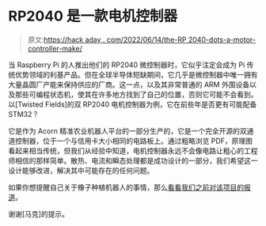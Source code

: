 # RP2040 是一款电机控制器

> 原文:[https://hack aday . com/2022/06/14/the-RP 2040-dots-a-motor-controller-make/](https://hackaday.com/2022/06/14/the-rp2040-doth-a-motor-controller-make/)

当 Raspberry Pi 的人推出他们的 RP2040 微控制器时，它似乎注定会成为 Pi 传统优势领域的利基产品。但在全球半导体短缺期间，它几乎是微控制器中唯一拥有大量晶圆厂产能来保持供应的厂商。这一点，以及其非常普通的 ARM 外围设备以及那些可编程状态机，使其在许多地方找到了自己的位置，否则它可能不会看到。以[Twisted Fields]的双 RP2040 电机控制器为例，它在前些年是否更有可能配备 STM32？

它是作为 Acorn 精准农业机器人平台的一部分生产的，它是一个完全开源的双通道控制器，位于一个与信用卡大小相同的电路板上。通过粗略浏览 PDF，原理图看起来相当传统，但我们从经验中知道，电机控制器永远不会像电路让粗心的工程师相信的那样简单。散热、电流和瞬态处理都是成功设计的一部分，我们希望这一设计能够改进，解决其中可能存在的任何问题。

如果你想提醒自己关于橡子种植机器人的事情，那么[看看我们之前对该项目的报道](https://hackaday.com/2021/03/05/a-new-open-source-farming-robot-takes-shape/)。

谢谢[马克]的提示。